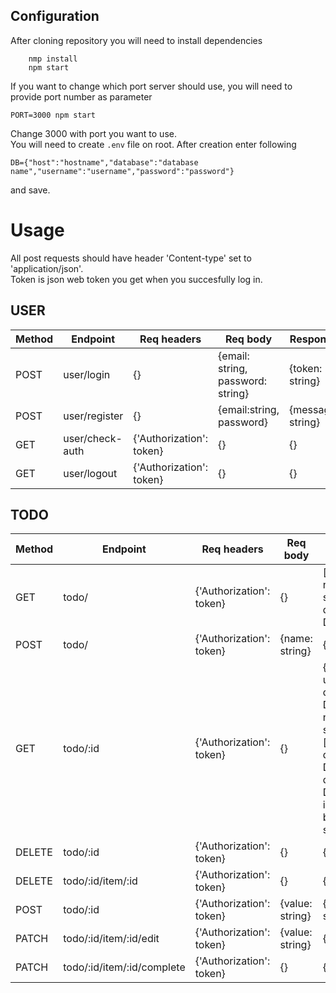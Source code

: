 ## Configuration
After cloning repository you will need to install dependencies
```
    nmp install
    npm start
```
If you want to change which port server should use, you will need to provide port number as parameter  
```
PORT=3000 npm start
```
Change 3000 with port you want to use.  
You will need to create `.env` file on root. After creation enter following
```
DB={"host":"hostname","database":"database name","username":"username","password":"password"}
```
and save.

# Usage
All post requests should have header 'Content-type' set to 'application/json'.  
Token is json web token you get when you succesfully log in.


## USER


Method | Endpoint | Req headers | Req body | Response |
--- | --- | --- | --- | --- |
POST | user/login | {} | {email: string, password: string} | {token: string} | 
POST | user/register | {} | {email:string, password} | {message: string} | 
GET | user/check-auth | {'Authorization': token} | {} | {} |
GET | user/logout | {'Authorization': token} | {} | {} |

## TODO


Method | Endpoint | Req headers | Req body | Response |
--- | --- | --- | --- | --- |
GET | todo/ | {'Authorization': token} | {} | [{id: string, name_of_list: string, date_created: Date }] | 
POST | todo/ | {'Authorization': token} | {name: string} | {} |
GET | todo/:id | {'Authorization': token} | {} | {_id: string, user_id: string, date_created: Date, name_of_list: string, items: [{_id: string, dateCreated: Date, dateCompleted: Date, isCompleted: boolean, value: string}]} |
DELETE | todo/:id | {'Authorization': token} | {} | {message:string} | 
DELETE | todo/:id/item/:id | {'Authorization': token} | {} | {} |
POST | todo/:id | {'Authorization': token} | {value: string} | {message: string} |
PATCH | todo/:id/item/:id/edit | {'Authorization': token} | {value: string} | {} |
PATCH | todo/:id/item/:id/complete | {'Authorization': token} | {} | {} |